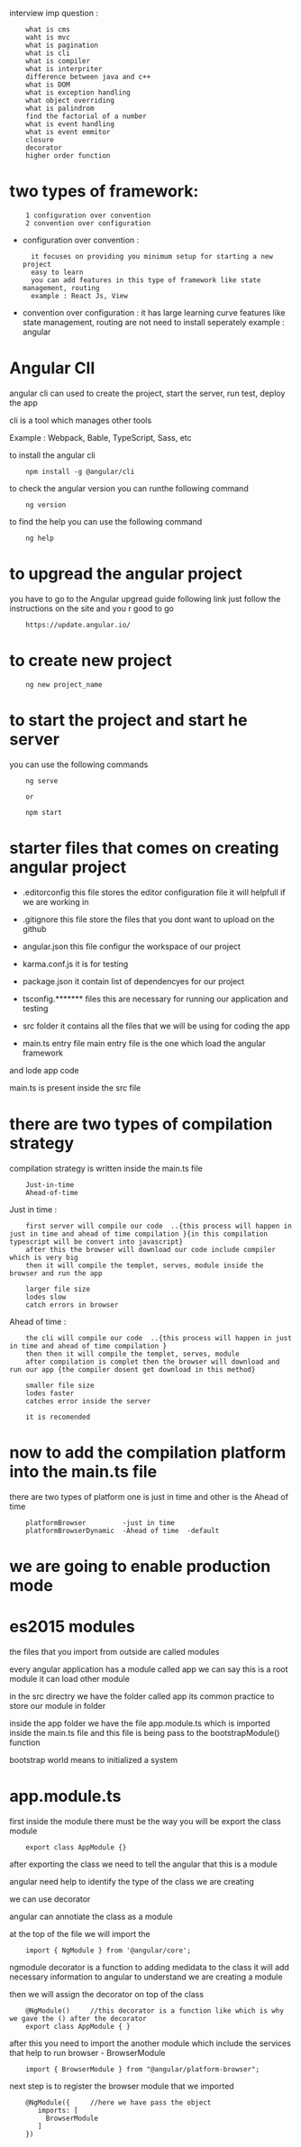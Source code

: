 interview imp question :

        what is cms
        waht is mvc
        what is pagination
        what is cli 
        what is compiler
        what is interpriter
        difference between java and c++
        what is DOM
        what is exception handling
        what object overriding
        what is palindrom
        find the factorial of a number 
        what is event handling
        what is event emmitor
        closure
        decorator
        higher order function



# two types of framework:

        1 configuration over convention
        2 convention over configuration

* configuration over convention :

        it focuses on providing you minimum setup for starting a new project 
        easy to learn
        you can add features in this type of framework like state management, routing
        example : React Js, View

* convention over configuration : 
        it has large learning curve
        features like state management, routing are not need to install seperately
        example : angular


# Angular ClI

angular cli can used to create the project, start the server, run test, deploy the app

cli is a tool which manages other tools

Example : Webpack, Bable, TypeScript, Sass, etc

to install the angular cli

        npm install -g @angular/cli

to check the angular version you can runthe following command

        ng version

to find the help you can use the following command

        ng help


# to upgread the angular project

you have to go to the Angular upgread guide following link just follow the instructions on the site and you r good to go

        https://update.angular.io/


# to create new project

        ng new project_name

# to start the project and start he server

you can use the following commands

        ng serve

        or

        npm start
# starter files that comes on creating angular project

* .editorconfig
this file stores the editor configuration file it will helpfull if we are working in

* .gitignore
this file store the files that you dont want to upload on the github

* angular.json
this file configur the workspace of our project

* karma.conf.js
it is for testing

* package.json
it contain list of dependencyes for our project

* tsconfig.******* files
this are necessary for running our application and testing

* src folder
it contains all the files that we will be using for coding the app

* main.ts entry file 
main entry file is the one which load the angular framework

and lode app code

main.ts is present inside the src file

# there are two types of compilation strategy 
compilation strategy is written inside the main.ts file

        Just-in-time
        Ahead-of-time

Just in time : 

        first server will compile our code  ..{this process will happen in just in time and ahead of time compilation }{in this compilation typescript will be convert into javascript}
        after this the browser will download our code include compiler which is very big
        then it will compile the templet, serves, module inside the browser and run the app

        larger file size
        lodes slow 
        catch errors in browser


Ahead of time :

        the cli will compile our code  ..{this process will happen in just in time and ahead of time compilation }
        then then it will compile the templet, serves, module 
        after compilation is complet then the browser will download and run our app {the compiler dosent get download in this method}

        smaller file size
        lodes faster
        catches error inside the server

        it is recomended 

# now to add the compilation platform into the main.ts file

there are two types of platform one is just in time and other is the Ahead of time 

        platformBrowser         -just in time
        platformBrowserDynamic  -Ahead of time  -default


# we are going to enable production mode

# es2015 modules

the files that you import from outside are called modules

every angular application has a module called app we can say this is a root module it can load other module

in the src directry we have the folder called app its common practice to store our module in folder 

inside the app folder we have the file app.module.ts which is imported inside the main.ts file and this file is being pass to the bootstrapModule() function

bootstrap world means to initialized a system

# app.module.ts

first inside the module there must be the way you will be export the class module

        export class AppModule {}

after exporting the class we need to tell the angular that this is a module

angular need help to identify the type of the class we are creating

we can use decorator

angular can annotiate the class as a module

at the top of the file we will import the 

        import { NgModule } from '@angular/core';

ngmodule decorator is a function to adding medidata to the class it will add necessary information to angular to understand we are creating a module 

then we will assign the decorator on top of the class 

        @NgModule()     //this decorator is a function like which is why we gave the () after the decorator
        export class AppModule { }

after this you need to import the another module which include the services that help to run browser - BrowserModule

        import { BrowserModule } from "@angular/platform-browser";

next step is to register the browser module that we imported

        @NgModule({     //here we have pass the object
           imports: [
             BrowserModule
           ]
        })